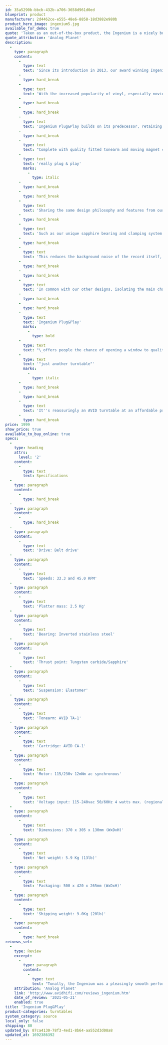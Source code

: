 ```yaml
---
id: 35a5290b-bbcb-432b-a706-3658d961d0ed
blueprint: product
manufacturer: 2d4462ce-e555-48e6-8858-18d3882e980b
product_hero_image: ingenium5.jpg
available_for_demo: true
quote: 'Taken as an out-of-the-box product, the Ingenium is a nicely built, easy to set up and use turntable'
quote_attribution: 'Analog Planet'
description:
  -
    type: paragraph
    content:
      -
        type: text
        text: 'Since its introduction in 2013, our award winning Ingenium turntable has been the benchmark for entry level audiophile turntables.'
      -
        type: hard_break
      -
        type: text
        text: 'With the increased popularity of vinyl, especially novice customers and younger enthusiasts, it is now a good time to revisit this popular design.'
      -
        type: hard_break
      -
        type: hard_break
      -
        type: text
        text: 'Ingenium Plug&Play builds on its predecessor, retaining the unique features, making some aesthetic improvements and straightforward installation.'
      -
        type: hard_break
      -
        type: text
        text: "Complete with quality fitted tonearm and moving magnet cartridge, it's ready to use within ten minutes....\_"
      -
        type: text
        text: 'really plug & play'
        marks:
          -
            type: italic
      -
        type: hard_break
      -
        type: hard_break
      -
        type: text
        text: 'Sharing the same design philosophy and features from our more expensive designs, Ingenium Plug&Play has a true audiophile engineered quality.'
      -
        type: hard_break
      -
        type: text
        text: 'Such as our unique sapphire bearing and clamping system which efficiently channels unwanted vibrations away from the record to the chassis.'
      -
        type: hard_break
      -
        type: text
        text: 'This reduces the background noise of the record itself, so there is clarity to the music, the performance not vailed but vivid and transparent.'
      -
        type: hard_break
      -
        type: hard_break
      -
        type: text
        text: 'In common with our other designs, isolating the main chassis is critical to maintain low coloration. We have employed the same optimised elastomer used in the Diva II giving excellent mechanical isolation of the playing surface, resulting in better information retrieval and resolution.'
      -
        type: hard_break
      -
        type: hard_break
      -
        type: text
        text: 'Ingenium Plug&Play'
        marks:
          -
            type: bold
      -
        type: text
        text: "\_offers people the chance of opening a window to quality audiophile vinyl reproduction, without feeling its\_"
      -
        type: text
        text: '"just another turntable"'
        marks:
          -
            type: italic
      -
        type: hard_break
      -
        type: hard_break
      -
        type: text
        text: 'It''s reassuringly an AVID turntable at an affordable price.'
      -
        type: hard_break
price: 1999
show_price: true
available_to_buy_online: true
specs:
  -
    type: heading
    attrs:
      level: '2'
    content:
      -
        type: text
        text: Specifications
  -
    type: paragraph
    content:
      -
        type: hard_break
  -
    type: paragraph
    content:
      -
        type: hard_break
  -
    type: paragraph
    content:
      -
        type: text
        text: 'Drive: Belt drive'
  -
    type: paragraph
    content:
      -
        type: text
        text: 'Speeds: 33.3 and 45.0 RPM'
  -
    type: paragraph
    content:
      -
        type: text
        text: 'Platter mass: 2.5 Kg'
  -
    type: paragraph
    content:
      -
        type: text
        text: 'Bearing: Inverted stainless steel'
  -
    type: paragraph
    content:
      -
        type: text
        text: 'Thrust point: Tungsten carbide/Sapphire'
  -
    type: paragraph
    content:
      -
        type: text
        text: 'Suspension: Elastomer'
  -
    type: paragraph
    content:
      -
        type: text
        text: 'Tonearm: AVID TA-1'
  -
    type: paragraph
    content:
      -
        type: text
        text: 'Cartridge: AVID CA-1'
  -
    type: paragraph
    content:
      -
        type: text
        text: 'Motor: 115/230v 12mNm ac synchronous'
  -
    type: paragraph
    content:
      -
        type: text
        text: 'Voltage input: 115-240vac 50/60Hz 4 watts max. (regional)'
  -
    type: paragraph
    content:
      -
        type: text
        text: 'Dimensions: 370 x 305 x 130mm (WxDxH)'
  -
    type: paragraph
    content:
      -
        type: text
        text: 'Net weight: 5.9 Kg (13lb)'
  -
    type: paragraph
    content:
      -
        type: text
        text: 'Packaging: 500 x 420 x 265mm (WxDxH)'
  -
    type: paragraph
    content:
      -
        type: text
        text: 'Shipping weight: 9.0Kg (20lb)'
  -
    type: paragraph
    content:
      -
        type: hard_break
reivews_set:
  -
    type: Review
    excerpt:
      -
        type: paragraph
        content:
          -
            type: text
            text: "Tonally, the Ingenium was a pleasingly smooth performer with an evenhanded balance, somewhat rich in the midrange but notably free of a mid bass bump type coloration sometimes found in ‘tables below $2500. Some ‘tables avoid the bump or a low frequency resonance produced by excess energy that the chassis is unable to absorb, by curtailing the very bottom.\_\_"
    attribution: 'Analog Planet'
    link: 'http://www.avidhifi.com/reviews_ingenium.htm'
    date_of_review: '2021-05-21'
    enabled: true
title: 'Ingenium Plug&Play'
product-categories: turntables
system_category: source
local_only: false
shipping: 80
updated_by: 87ca4130-78f3-4ed1-8b64-aa552d3d08a8
updated_at: 1692386392
---
```

